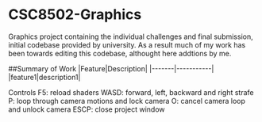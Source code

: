 # CSC8502-Graphics
Graphics project containing the individual challenges and final submission, initial codebase provided by university. 
As a result much of my work has been towards editing this codebase, althought here addtions by me.

##Summary of Work
|Feature|Description|
|-------|-----------|
|feature1|description1|

Controls
F5: reload shaders
WASD: forward, left, backward and right strafe
P: loop through camera motions and lock camera
O: cancel camera loop and unlock camera
ESCP: close project window
